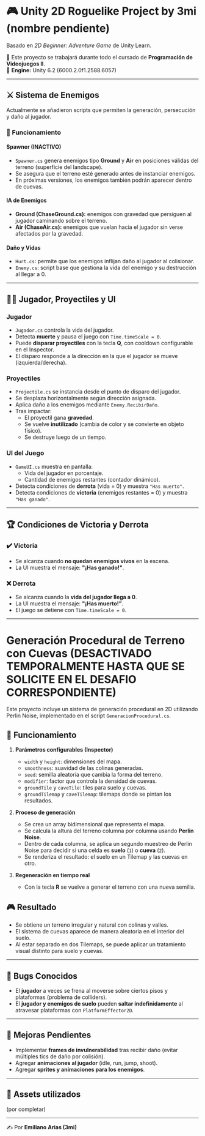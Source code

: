 # 🎮 Unity 2D Roguelike Project by 3mi (nombre pendiente)  
Basado en *2D Beginner: Adventure Game* de Unity Learn.  

📌 Este proyecto se trabajará durante todo el cursado de **Programación de Videojuegos II**.  
🔧 **Engine:** Unity 6.2 (6000.2.0f1.2588.6057)  

---

## ⚔️ Sistema de Enemigos  
Actualmente se añadieron scripts que permiten la generación, persecución y daño al jugador.  

### 🧩 Funcionamiento  

#### Spawner (INACTIVO)  
- `Spawner.cs` genera enemigos tipo **Ground** y **Air** en posiciones válidas del terreno (superficie del landscape).  
- Se asegura que el terreno esté generado antes de instanciar enemigos.  
- En próximas versiones, los enemigos también podrán aparecer dentro de cuevas.  

#### IA de Enemigos  
- **Ground (ChaseGround.cs):** enemigos con gravedad que persiguen al jugador caminando sobre el terreno.  
- **Air (ChaseAir.cs):** enemigos que vuelan hacia el jugador sin verse afectados por la gravedad.  

#### Daño y Vidas  
- `Hurt.cs`: permite que los enemigos inflijan daño al jugador al colisionar.  
- `Enemy.cs`: script base que gestiona la vida del enemigo y su destrucción al llegar a 0.  

---

## 🧑‍🎮 Jugador, Proyectiles y UI  

### Jugador  
- `Jugador.cs` controla la vida del jugador.  
- Detecta **muerte** y pausa el juego con `Time.timeScale = 0`.  
- Puede **disparar proyectiles** con la tecla **Q**, con cooldown configurable en el Inspector.  
- El disparo responde a la dirección en la que el jugador se mueve (izquierda/derecha).  

### Proyectiles  
- `Projectile.cs` se instancia desde el punto de disparo del jugador.  
- Se desplaza horizontalmente según dirección asignada.  
- Aplica daño a los enemigos mediante `Enemy.RecibirDaño`.  
- Tras impactar:  
  - El proyectil gana **gravedad**.  
  - Se vuelve **inutilizado** (cambia de color y se convierte en objeto físico).  
  - Se destruye luego de un tiempo.  

### UI del Juego  
- `GameUI.cs` muestra en pantalla:  
  - Vida del jugador en porcentaje.  
  - Cantidad de enemigos restantes (contador dinámico).  
- Detecta condiciones de **derrota** (vida = 0) y muestra `"Has muerto"`.  
- Detecta condiciones de **victoria** (enemigos restantes = 0) y muestra `"Has ganado"`.  

---

## 🏆 Condiciones de Victoria y Derrota  

### ✔️ Victoria  
- Se alcanza cuando **no quedan enemigos vivos** en la escena.  
- La UI muestra el mensaje: **"¡Has ganado!"**.  

### ❌ Derrota  
- Se alcanza cuando la **vida del jugador llega a 0**.  
- La UI muestra el mensaje: **"¡Has muerto!"**.  
- El juego se detiene con `Time.timeScale = 0`.  

---

# Generación Procedural de Terreno con Cuevas (DESACTIVADO TEMPORALMENTE HASTA QUE SE SOLICITE EN EL DESAFIO CORRESPONDIENTE)

Este proyecto incluye un sistema de generación procedural en 2D utilizando Perlin Noise, implementado en el script `GeneracionProcedural.cs`.

## 🧩 Funcionamiento
1. **Parámetros configurables (Inspector)**
   - `width` y `height`: dimensiones del mapa.
   - `smoothness`: suavidad de las colinas generadas.
   - `seed`: semilla aleatoria que cambia la forma del terreno.
   - `modifier`: factor que controla la densidad de cuevas.
   - `groundTile` y `caveTile`: tiles para suelo y cuevas.
   - `groundTilemap` y `caveTilemap`: tilemaps donde se pintan los resultados.

2. **Proceso de generación**
   - Se crea un array bidimensional que representa el mapa.
   - Se calcula la altura del terreno columna por columna usando **Perlin Noise**.
   - Dentro de cada columna, se aplica un segundo muestreo de Perlin Noise para decidir si una celda es **suelo** (`1`) o **cueva** (`2`).
   - Se renderiza el resultado: el suelo en un Tilemap y las cuevas en otro.

3. **Regeneración en tiempo real**
   - Con la tecla **R** se vuelve a generar el terreno con una nueva semilla.

## 🎮 Resultado
- Se obtiene un terreno irregular y natural con colinas y valles.
- El sistema de cuevas aparece de manera aleatoria en el interior del suelo.
- Al estar separado en dos Tilemaps, se puede aplicar un tratamiento visual distinto para suelo y cuevas.

---

## 🚨 Bugs Conocidos  
- El **jugador** a veces se frena al moverse sobre ciertos pisos y plataformas (problema de colliders).  
- El **jugador y enemigos de suelo** pueden **saltar indefinidamente** al atravesar plataformas con `PlatformEffector2D`.  

---

## 🚀 Mejoras Pendientes  
- Implementar **frames de invulnerabilidad** tras recibir daño (evitar múltiples tics de daño por colisión).  
- Agregar **animaciones al jugador** (idle, run, jump, shoot).  
- Agregar **sprites y animaciones para los enemigos**.  

---

## 📂 Assets utilizados  
(por completar)  

---

✍️ Por **Emiliano Arias (3mi)**
